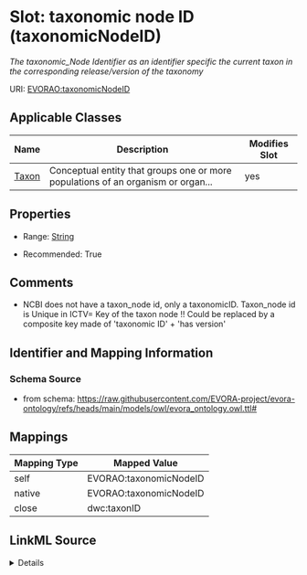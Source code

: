 

# Slot: taxonomic node ID (taxonomicNodeID)


_The taxonomic_Node Identifier as an identifier specific the current taxon in the corresponding release/version of the taxonomy_





URI: [EVORAO:taxonomicNodeID](https://raw.githubusercontent.com/EVORA-project/evora-ontology/refs/heads/main/models/owl/evora_ontology.owl.ttl#taxonomicNodeID)



<!-- no inheritance hierarchy -->





## Applicable Classes

| Name | Description | Modifies Slot |
| --- | --- | --- |
| [Taxon](Taxon.md) | Conceptual entity that groups one or more populations of an organism or organ... |  yes  |







## Properties

* Range: [String](String.md)

* Recommended: True





## Comments

* NCBI does not have a taxon_node id, only a taxonomicID. Taxon_node id is Unique  in ICTV= Key of the taxon node !! Could be replaced by a composite key made of 'taxonomic ID' + 'has version'

## Identifier and Mapping Information







### Schema Source


* from schema: https://raw.githubusercontent.com/EVORA-project/evora-ontology/refs/heads/main/models/owl/evora_ontology.owl.ttl#




## Mappings

| Mapping Type | Mapped Value |
| ---  | ---  |
| self | EVORAO:taxonomicNodeID |
| native | EVORAO:taxonomicNodeID |
| close | dwc:taxonID |




## LinkML Source

<details>
```yaml
name: taxonomicNodeID
description: The taxonomic_Node Identifier as an identifier specific the current taxon
  in the corresponding release/version of the taxonomy
title: taxonomic node ID
comments:
- NCBI does not have a taxon_node id, only a taxonomicID. Taxon_node id is Unique  in
  ICTV= Key of the taxon node !! Could be replaced by a composite key made of 'taxonomic
  ID' + 'has version'
from_schema: https://raw.githubusercontent.com/EVORA-project/evora-ontology/refs/heads/main/models/owl/evora_ontology.owl.ttl#
close_mappings:
- dwc:taxonID
rank: 1000
alias: taxonomicNodeID
domain_of:
- Taxon
range: string
required: false
recommended: true
multivalued: false

```
</details>